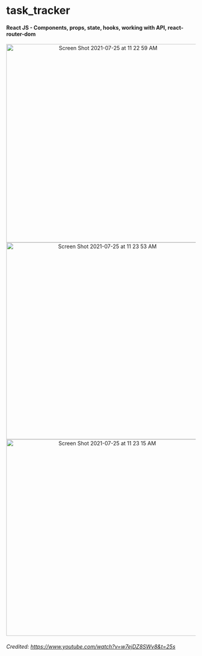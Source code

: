 # task_tracker
#### React JS - Components, props, state, hooks, working with API, react-router-dom
<p align = 'center'>
 <img width="526" alt="Screen Shot 2021-07-25 at 11 22 59 AM" src="https://user-images.githubusercontent.com/29718034/126909286-bbd3ecde-6f59-4e90-ad66-35ee57bea25b.png">
  <img width="522" alt="Screen Shot 2021-07-25 at 11 23 53 AM" src="https://user-images.githubusercontent.com/29718034/126909315-f2275bc2-ed6a-410c-85ad-050860e8c47a.png">
<img width="521" alt="Screen Shot 2021-07-25 at 11 23 15 AM" src="https://user-images.githubusercontent.com/29718034/126909293-abf3ce10-a9e9-49f4-a0eb-85ea5485bfcb.png">
</p>

###### Credited: https://www.youtube.com/watch?v=w7ejDZ8SWv8&t=25s
